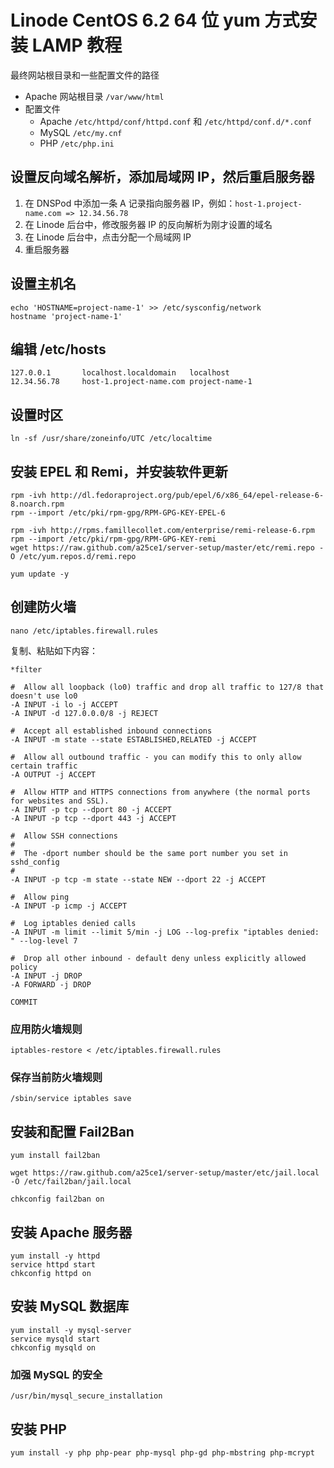 # Linode CentOS 6.2 64 位 yum 方式安装 LAMP 教程

最终网站根目录和一些配置文件的路径

* Apache 网站根目录 `/var/www/html`
* 配置文件
    * Apache `/etc/httpd/conf/httpd.conf` 和 `/etc/httpd/conf.d/*.conf`
    * MySQL `/etc/my.cnf`
    * PHP `/etc/php.ini`

## 设置反向域名解析，添加局域网 IP，然后重启服务器

1. 在 DNSPod 中添加一条 A 记录指向服务器 IP，例如：`host-1.project-name.com => 12.34.56.78`
2. 在 Linode 后台中，修改服务器 IP 的反向解析为刚才设置的域名
3. 在 Linode 后台中，点击分配一个局域网 IP
4. 重启服务器

## 设置主机名

    echo 'HOSTNAME=project-name-1' >> /etc/sysconfig/network
    hostname 'project-name-1'

## 编辑 /etc/hosts

    127.0.0.1       localhost.localdomain   localhost
    12.34.56.78     host-1.project-name.com project-name-1

## 设置时区

    ln -sf /usr/share/zoneinfo/UTC /etc/localtime

## 安装 EPEL 和 Remi，并安装软件更新

    rpm -ivh http://dl.fedoraproject.org/pub/epel/6/x86_64/epel-release-6-8.noarch.rpm
    rpm --import /etc/pki/rpm-gpg/RPM-GPG-KEY-EPEL-6
    
    rpm -ivh http://rpms.famillecollet.com/enterprise/remi-release-6.rpm
    rpm --import /etc/pki/rpm-gpg/RPM-GPG-KEY-remi
    wget https://raw.github.com/a25ce1/server-setup/master/etc/remi.repo -O /etc/yum.repos.d/remi.repo
    
    yum update -y

## 创建防火墙

    nano /etc/iptables.firewall.rules

复制、粘贴如下内容：

    *filter
    
    #  Allow all loopback (lo0) traffic and drop all traffic to 127/8 that doesn't use lo0
    -A INPUT -i lo -j ACCEPT
    -A INPUT -d 127.0.0.0/8 -j REJECT
    
    #  Accept all established inbound connections
    -A INPUT -m state --state ESTABLISHED,RELATED -j ACCEPT
    
    #  Allow all outbound traffic - you can modify this to only allow certain traffic
    -A OUTPUT -j ACCEPT
    
    #  Allow HTTP and HTTPS connections from anywhere (the normal ports for websites and SSL).
    -A INPUT -p tcp --dport 80 -j ACCEPT
    -A INPUT -p tcp --dport 443 -j ACCEPT
    
    #  Allow SSH connections
    #
    #  The -dport number should be the same port number you set in sshd_config
    #
    -A INPUT -p tcp -m state --state NEW --dport 22 -j ACCEPT
    
    #  Allow ping
    -A INPUT -p icmp -j ACCEPT
    
    #  Log iptables denied calls
    -A INPUT -m limit --limit 5/min -j LOG --log-prefix "iptables denied: " --log-level 7
    
    #  Drop all other inbound - default deny unless explicitly allowed policy
    -A INPUT -j DROP
    -A FORWARD -j DROP
    
    COMMIT

### 应用防火墙规则

    iptables-restore < /etc/iptables.firewall.rules

### 保存当前防火墙规则

    /sbin/service iptables save

## 安装和配置 Fail2Ban

    yum install fail2ban
    
    wget https://raw.github.com/a25ce1/server-setup/master/etc/jail.local -O /etc/fail2ban/jail.local
    
    chkconfig fail2ban on

## 安装 Apache 服务器

    yum install -y httpd
    service httpd start
    chkconfig httpd on

## 安装 MySQL 数据库

    yum install -y mysql-server
    service mysqld start
    chkconfig mysqld on

### 加强 MySQL 的安全

    /usr/bin/mysql_secure_installation

## 安装 PHP

    yum install -y php php-pear php-mysql php-gd php-mbstring php-mcrypt

